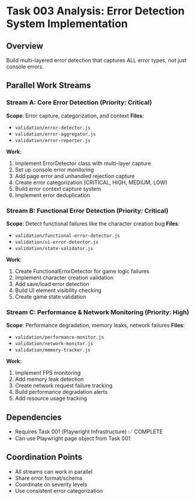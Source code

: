 # Task 003 Analysis: Error Detection System Implementation

## Overview
Build multi-layered error detection that captures ALL error types, not just console errors.

## Parallel Work Streams

### Stream A: Core Error Detection (Priority: Critical)
**Scope**: Error capture, categorization, and context
**Files**:
- `validation/error-detector.js`
- `validation/error-aggregator.js`
- `validation/error-reporter.js`

**Work**:
1. Implement ErrorDetector class with multi-layer capture
2. Set up console error monitoring
3. Add page error and unhandled rejection capture
4. Create error categorization (CRITICAL, HIGH, MEDIUM, LOW)
5. Build error context capture system
6. Implement error deduplication

### Stream B: Functional Error Detection (Priority: Critical)
**Scope**: Detect functional failures like the character creation bug
**Files**:
- `validation/functional-error-detector.js`
- `validation/ui-error-detector.js`
- `validation/state-validator.js`

**Work**:
1. Create FunctionalErrorDetector for game logic failures
2. Implement character creation validation
3. Add save/load error detection
4. Build UI element visibility checking
5. Create game state validation

### Stream C: Performance & Network Monitoring (Priority: High)
**Scope**: Performance degradation, memory leaks, network failures
**Files**:
- `validation/performance-monitor.js`
- `validation/network-monitor.js`
- `validation/memory-tracker.js`

**Work**:
1. Implement FPS monitoring
2. Add memory leak detection
3. Create network request failure tracking
4. Build performance degradation alerts
5. Add resource usage tracking

## Dependencies
- Requires Task 001 (Playwright Infrastructure) ✅ COMPLETE
- Can use Playwright page object from Task 001

## Coordination Points
- All streams can work in parallel
- Share error format/schema
- Coordinate on severity levels
- Use consistent error categorization